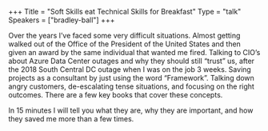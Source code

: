 +++
Title = "Soft Skills eat Technical Skills for Breakfast"
Type = "talk"
Speakers = ["bradley-ball"]
+++

Over the years I’ve faced some very difficult situations.  Almost getting walked out of the Office of the President of the United States and then given an award by the same individual that wanted me fired.  Talking to CIO’s about Azure Data Center outages and why they should still “trust” us, after the 2018 South Central DC outage when I was on the job 3 weeks.  Saving projects as a consultant by just using the word “Framework”.  Talking down angry customers, de-escalating tense situations, and focusing on the right outcomes.  There are a few key books that cover these concepts.  

In 15 minutes I will tell you what they are, why they are important, and how they saved me more than a few times.